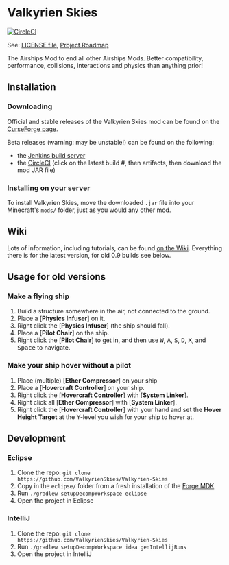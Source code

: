
# Valkyrien Skies
[![CircleCI](https://circleci.com/gh/ValkyrienSkies/Valkyrien-Skies.svg?style=svg)](https://circleci.com/gh/ValkyrienSkies/Valkyrien-Skies)

See: [LICENSE file](https://github.com/ValkyrienSkies/Valkyrien-Skies/blob/8778e9d45f16c1f60e8149ab6cbdbabbdebc1278/LICENSE), [Project Roadmap](https://github.com/ValkyrienSkies/Valkyrien-Skies/wiki/Roadmap)

The Airships Mod to end all other Airships Mods. Better compatibility, performance, collisions, interactions and physics than anything prior!

## Installation

### Downloading
Official and stable releases of the Valkyrien Skies mod can be found on the [CurseForge page](https://minecraft.curseforge.com/projects/valkyrien-skies/files).

Beta releases (warning: may be unstable!) can be found on the following:
- the [Jenkins build server](https://jenkins.daporkchop.net/job/Minecraft/job/ValkyrienWarfare/)
- the [CircleCI](https://circleci.com/gh/ValkyrienSkies/Valkyrien-Skies/tree/master) (click on the latest build #, then artifacts, then download the mod JAR file)

### Installing on your server
To install Valkyrien Skies, move the downloaded `.jar` file into your Minecraft's `mods/` folder, just as you would any other mod.

## Wiki

Lots of information, including tutorials, can be found [on the Wiki](https://wiki.valkyrienskies.org).
Everything there is for the latest version, for old 0.9 builds see below.

## Usage for old versions

### Make a flying ship
1. Build a structure somewhere in the air, not connected to the ground.
2. Place a [**Physics Infuser**] on it.
3. Right click the [**Physics Infuser**] (the ship should fall).
4. Place a [**Pilot Chair**] on the ship.
5. Right click the [**Pilot Chair**] to get in, and then use <kbd>W</kbd>, <kbd>A</kbd>, <kbd>S</kbd>, <kbd>D</kbd>, <kbd>X</kbd>, and <kbd>Space</kbd> to navigate.

### Make your ship hover without a pilot

1. Place (multiple) [**Ether Compressor**] on your ship
2. Place a [**Hovercraft Controller**] on your ship.
3. Right click the [**Hovercraft Controller**] with [**System Linker**].
4. Right click all [**Ether Compressor**] with [**System Linker**].
5. Right click the [**Hovercraft Controller**] with your hand and set the **Hover Height Target** at the Y-level you wish for your ship to hover at.

## Development

### Eclipse
1. Clone the repo: `git clone https://github.com/ValkyrienSkies/Valkyrien-Skies`
2. Copy in the `eclipse/` folder from a fresh installation of the [Forge MDK](http://files.minecraftforge.net)
3. Run `./gradlew setupDecompWorkspace eclipse`
4. Open the project in Eclipse

### IntelliJ
1.  Clone the repo: `git clone https://github.com/ValkyrienSkies/Valkyrien-Skies`
2. Run `./gradlew setupDecompWorkspace idea genIntellijRuns`
3. Open the project in IntelliJ